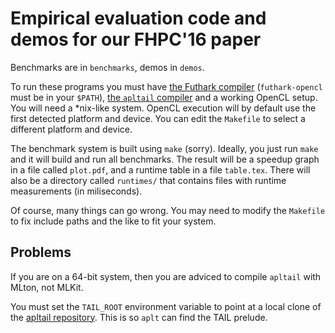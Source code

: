 Empirical evaluation code and demos for our FHPC'16 paper
=========================================================

Benchmarks are in `benchmarks`, demos in `demos`.

To run these programs you must have [the Futhark
compiler](https://github.com/HIPERFIT/futhark) (`futhark-opencl` must
be in your `$PATH`), [the `apltail`
compiler](https://github.com/melsman/apltail/) and a working OpenCL
setup.  You will need a *nix-like system.  OpenCL execution will by
default use the first detected platform and device.  You can edit the
`Makefile` to select a different platform and device.

The benchmark system is built using `make` (sorry).  Ideally, you just
run `make` and it will build and run all benchmarks.  The result will
be a speedup graph in a file called `plot.pdf`, and a runtime table in
a file `table.tex`.  There will also be a directory called `runtimes/`
that contains files with runtime measurements (in miliseconds).

Of course, many things can go wrong.  You may need to modify the
`Makefile` to fix include paths and the like to fit your system.

Problems
--

If you are on a 64-bit system, then you are adviced to compile
`apltail` with MLton, not MLKit.

You must set the `TAIL_ROOT` environment variable to point at a local
clone of the [apltail repository](https://github.com/melsman/apltail).
This is so `aplt` can find the TAIL prelude.

